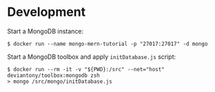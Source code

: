 # Development

Start a MongoDB instance:

```shell
$ docker run --name mongo-mern-tutorial -p "27017:27017" -d mongo
```

Start a MongoDB toolbox and apply `initDatabase.js` script:

```shell
$ docker run --rm -it -v "${PWD}:/src" --net="host" deviantony/toolbox:mongodb zsh
> mongo /src/mongo/initDatabase.js
```
